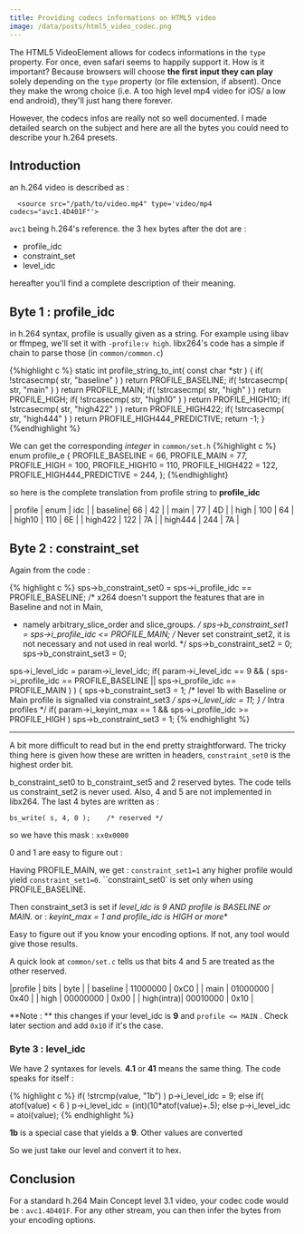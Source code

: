 ```yaml
---
title: Providing codecs informations on HTML5 video
image: /data/posts/html5_video_codec.png
---
```


The HTML5 VideoElement allows for codecs informations in the `type` property. For once, even safari seems to happily support it. How is it important? Because browsers will choose **the first input they can play** solely depending on the `type` property (or file extension, if absent). Once they make the wrong choice (i.e. A too high level mp4 video for iOS/ a low end android), they'll just hang there forever.

However, the codecs infos are really not so well documented. I made detailed search on the subject and here are all the bytes you could need to describe your h.264 presets.

## Introduction

an h.264 video is described as :
```
  <source src="/path/to/video.mp4" type='video/mp4 codecs="avc1.4D401F"'>
```

`avc1` being h.264's reference. the 3 hex bytes after the dot are :

- profile_idc
- constraint_set
- level_idc

hereafter you'll find a complete description of their meaning.

## Byte 1 : profile_idc

in h.264 syntax, profile is usually given as a string. For example using libav or ffmpeg, we'll set it with `-profile:v high`. libx264's code has a simple if chain to parse those (in `common/common.c`)

{%highlight c %}
    static int profile_string_to_int( const char *str )
    {
        if( !strcasecmp( str, "baseline" ) )
            return PROFILE_BASELINE;
        if( !strcasecmp( str, "main" ) )
            return PROFILE_MAIN;
        if( !strcasecmp( str, "high" ) )
            return PROFILE_HIGH;
        if( !strcasecmp( str, "high10" ) )
            return PROFILE_HIGH10;
        if( !strcasecmp( str, "high422" ) )
            return PROFILE_HIGH422;
        if( !strcasecmp( str, "high444" ) )
            return PROFILE_HIGH444_PREDICTIVE;
        return -1;
    }
{%endhighlight %}


We can get the corresponding *integer* in `common/set.h`
{%highlight c %}
    enum profile_e
    {
        PROFILE_BASELINE = 66,
        PROFILE_MAIN     = 77,
        PROFILE_HIGH    = 100,
        PROFILE_HIGH10  = 110,
        PROFILE_HIGH422 = 122,
        PROFILE_HIGH444_PREDICTIVE = 244,
    };
{%endhighlight}

so here is the complete translation from profile string to **profile_idc**

| profile | enum | idc |
| baseline| 66   | 42  |
| main    | 77   | 4D  |
| high    | 100  | 64  |
| high10  | 110  | 6E  |
| high422 | 122  | 7A  |
| high444 | 244  | 7A  |

## Byte 2 : constraint_set

Again from the code :

{% highlight c %}
sps->b_constraint_set0  = sps->i_profile_idc == PROFILE_BASELINE;
/* x264 doesn't support the features that are in Baseline and not in Main,
 * namely arbitrary_slice_order and slice_groups. */
sps->b_constraint_set1  = sps->i_profile_idc <= PROFILE_MAIN;
/* Never set constraint_set2, it is not necessary and not used in real world. */
sps->b_constraint_set2  = 0;
sps->b_constraint_set3  = 0;

sps->i_level_idc = param->i_level_idc;
if( param->i_level_idc == 9 && ( sps->i_profile_idc == PROFILE_BASELINE || sps->i_profile_idc == PROFILE_MAIN ) )
{
    sps->b_constraint_set3 = 1; /* level 1b with Baseline or Main profile is signalled via constraint_set3 */
    sps->i_level_idc      = 11;
}
/* Intra profiles */
if( param->i_keyint_max == 1 && sps->i_profile_idc >= PROFILE_HIGH )
    sps->b_constraint_set3 = 1;
{% endhighlight %}

****

A bit more difficult to read but in the end pretty straightforward. The tricky thing here is given how these are written in headers, `constraint_set0` is the highest order bit.

b_constraint_set0 to b_constraint_set5 and 2 reserved bytes. The code tells us constraint_set2 is never used. Also, 4 and 5 are not implemented in libx264. The last 4 bytes are written as :

```
bs_write( s, 4, 0 );    /* reserved */
```

 so we have this mask : `xx0x0000`

0 and 1 are easy to figure out :

Having PROFILE_MAIN, we get : `constraint_set1=1` any higher profile would yield `constraint_set1=0`. ``constraint_set0` is set only when using PROFILE_BASELINE.

Then constraint_set3 is set if *level_idc is 9 AND profile is BASELINE or MAIN.* or : *keyint_max = 1 and profile_idc is HIGH or more**

Easy to figure out if you know your encoding options. If not, any tool would give those results.

A quick look at `common/set.c` tells us that bits 4 and 5 are treated as the other reserved.

|profile     |  bits    | byte |
| baseline   | 11000000 | 0xC0 |
| main       | 01000000 | 0x40 |
| high       | 00000000 | 0x00 |
| high(intra)| 00010000 | 0x10 |

**Note : ** this changes if your level_idc is **9** and `profile <= MAIN` . Check later  section and add `0x10` if it's the case.

### Byte 3 : level_idc

We have 2 syntaxes for levels. **4.1** or **41** means the same thing.
The code speaks for itself :

{% highlight c %}
if( !strcmp(value, "1b") )
            p->i_level_idc = 9;
        else if( atof(value) < 6 )
            p->i_level_idc = (int)(10*atof(value)+.5);
        else
            p->i_level_idc = atoi(value);
{% endhighlight %}

**1b** is a special case that yields a **9**. Other values are converted

So we just take our level and convert it to hex.


## Conclusion

For a standard h.264 Main Concept level 3.1 video, your codec code would be : `avc1.4D401F`. For any other stream, you can then infer the bytes from your encoding options.
